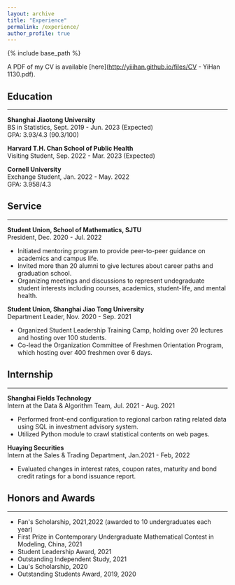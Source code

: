 ```yaml
---
layout: archive
title: "Experience"
permalink: /experience/
author_profile: true
---
```

{% include base_path %}

A PDF of my CV is available [here](http://yiiihan.github.io/files/CV - YiHan 1130.pdf).

<!-- <embed src="http://yiiihan.github.io/files/CV_YiHan_1026.pdf" width="650" height="1800" type='application/pdf'> -->

## Education
---
**Shanghai Jiaotong University** <br />
BS in Statistics, Sept. 2019 - Jun. 2023 (Expected) <br />
GPA: 3.93/4.3 (90.3/100)

**Harvard T.H. Chan School of Public Health** <br />
Visiting Student, Sep. 2022 - Mar. 2023 (Expected) <br />

**Cornell University** <br />
Exchange Student, Jan. 2022 - May. 2022 <br />
GPA: 3.958/4.3 


## Service
---
**Student Union, School of Mathematics, SJTU** <br />
President, Dec. 2020 - Jul. 2022 
- Initiated mentoring program to provide peer-to-peer guidance on academics and campus life.
- Invited more than 20 alumni to give lectures about career paths and graduation school.
- Organizing meetings and discussions to represent undegraduate student interests including courses, academics, student-life, and mental health.

**Student Union, Shanghai Jiao Tong University** <br />
Department Leader, Nov. 2020 - Sep. 2021
- Organized Student Leadership Training Camp, holding over 20 lectures and hosting over 100 students.
- Co-lead the Organization Committee of Freshmen Orientation Program, which hosting over 400 freshmen over 6 days.

## Internship
---
**Shanghai Fields Technology** <br />
Intern at the Data & Algorithm Team, Jul. 2021 - Aug. 2021
- Performed front-end configuration to regional carbon rating related data using SQL in investment advisory system.
- Utilized Python module to crawl statistical contents on web pages.

**Huaying Securities** <br />
Intern at the Sales & Trading Department, Jan.2021 - Feb, 2022
- Evaluated changes in interest rates, coupon rates, maturity and bond credit ratings for a bond issuance report.

## Honors and Awards
---
- Fan's Scholarship, 2021,2022 (awarded to 10 undergraduates each year)
- First Prize in Contemporary Undergraduate Mathematical Contest in Modeling, China, 2021
- Student Leadership Award, 2021
- Outstanding Independent Study, 2021 
- Lau's Scholarship, 2020
- Outstanding Students Award, 2019, 2020

